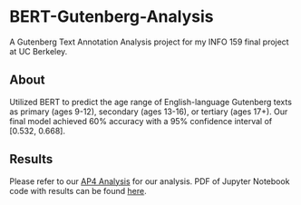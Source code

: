 # BERT-Gutenberg-Analysis

A Gutenberg Text Annotation Analysis project for my INFO 159 final project at UC Berkeley.

## About
Utilized BERT to predict the age range of English-language Gutenberg texts as primary (ages 9-12), secondary (ages 13-16), or tertiary (ages 17+). Our final model achieved 60% accuracy with a 95% confidence interval of [0.532, 0.668].

## Results
Please refer to our [AP4 Analysis](https://github.com/amelialwx/BERT-Gutenberg-Analysis/blob/main/AP4%20Analysis.pdf) for our analysis. PDF of Jupyter Notebook code with results can be found [here](https://github.com/amelialwx/BERT-Gutenberg-Analysis/blob/main/INFO%20159%20Final%20Project.pdf).
